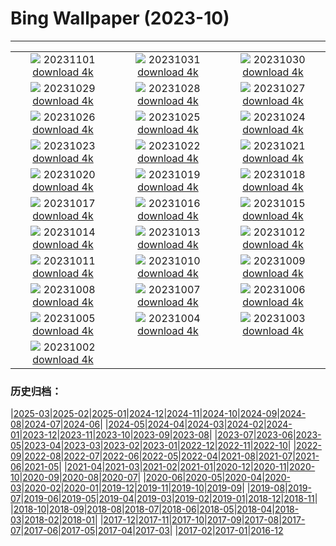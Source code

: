 # Bing Wallpaper (2023-10)
**************
| | | |
| :----: | :----: | :----: |
| ![](https://www.bing.com/th?id=OHR.HalloweenPorchAI_EN-US0776611565_1920x1080.jpg) 20231101 [download 4k](https://www.bing.com/th?id=OHR.HalloweenPorchAI_EN-US0776611565_UHD.jpg) | ![](https://www.bing.com/th?id=OHR.AutumnRaven_EN-US0686194098_1920x1080.jpg) 20231031 [download 4k](https://www.bing.com/th?id=OHR.AutumnRaven_EN-US0686194098_UHD.jpg) | ![](https://www.bing.com/th?id=OHR.SavannahSculpture_EN-US0375520303_1920x1080.jpg) 20231030 [download 4k](https://www.bing.com/th?id=OHR.SavannahSculpture_EN-US0375520303_UHD.jpg) |
| ![](https://www.bing.com/th?id=OHR.FiveWinds_EN-US0292788215_1920x1080.jpg) 20231029 [download 4k](https://www.bing.com/th?id=OHR.FiveWinds_EN-US0292788215_UHD.jpg) | ![](https://www.bing.com/th?id=OHR.OldBridgeSkye_EN-US0196189617_1920x1080.jpg) 20231028 [download 4k](https://www.bing.com/th?id=OHR.OldBridgeSkye_EN-US0196189617_UHD.jpg) | ![](https://www.bing.com/th?id=OHR.ViennaAutumn_EN-US0101367282_1920x1080.jpg) 20231027 [download 4k](https://www.bing.com/th?id=OHR.ViennaAutumn_EN-US0101367282_UHD.jpg) |
| ![](https://www.bing.com/th?id=OHR.GrandStaircase_EN-US9984560349_1920x1080.jpg) 20231026 [download 4k](https://www.bing.com/th?id=OHR.GrandStaircase_EN-US9984560349_UHD.jpg) | ![](https://www.bing.com/th?id=OHR.FuzerCastle_EN-US9918819618_1920x1080.jpg) 20231025 [download 4k](https://www.bing.com/th?id=OHR.FuzerCastle_EN-US9918819618_UHD.jpg) | ![](https://www.bing.com/th?id=OHR.PoconosMaze_EN-US4210947594_1920x1080.jpg) 20231024 [download 4k](https://www.bing.com/th?id=OHR.PoconosMaze_EN-US4210947594_UHD.jpg) |
| ![](https://www.bing.com/th?id=OHR.AstoriaBridge_EN-US9518437970_1920x1080.jpg) 20231023 [download 4k](https://www.bing.com/th?id=OHR.AstoriaBridge_EN-US9518437970_UHD.jpg) | ![](https://www.bing.com/th?id=OHR.PersepolisRelief_EN-US9435779068_1920x1080.jpg) 20231022 [download 4k](https://www.bing.com/th?id=OHR.PersepolisRelief_EN-US9435779068_UHD.jpg) | ![](https://www.bing.com/th?id=OHR.PygmySloth_EN-US9345280015_1920x1080.jpg) 20231021 [download 4k](https://www.bing.com/th?id=OHR.PygmySloth_EN-US9345280015_UHD.jpg) |
| ![](https://www.bing.com/th?id=OHR.WaterLilyVietnam_EN-US1552107370_1920x1080.jpg) 20231020 [download 4k](https://www.bing.com/th?id=OHR.WaterLilyVietnam_EN-US1552107370_UHD.jpg) | ![](https://www.bing.com/th?id=OHR.KodiakAlaska_EN-US1478138954_1920x1080.jpg) 20231019 [download 4k](https://www.bing.com/th?id=OHR.KodiakAlaska_EN-US1478138954_UHD.jpg) | ![](https://www.bing.com/th?id=OHR.SpreadsheetDay_EN-US1385391820_1920x1080.jpg) 20231018 [download 4k](https://www.bing.com/th?id=OHR.SpreadsheetDay_EN-US1385391820_UHD.jpg) |
| ![](https://www.bing.com/th?id=OHR.GoldenEnchantments_EN-US1308880623_1920x1080.jpg) 20231017 [download 4k](https://www.bing.com/th?id=OHR.GoldenEnchantments_EN-US1308880623_UHD.jpg) | ![](https://www.bing.com/th?id=OHR.AutumnHedgehog_EN-US1171311197_1920x1080.jpg) 20231016 [download 4k](https://www.bing.com/th?id=OHR.AutumnHedgehog_EN-US1171311197_UHD.jpg) | ![](https://www.bing.com/th?id=OHR.RingEclipse_EN-US1077107553_1920x1080.jpg) 20231015 [download 4k](https://www.bing.com/th?id=OHR.RingEclipse_EN-US1077107553_UHD.jpg) |
| ![](https://www.bing.com/th?id=OHR.ViesteItaly_EN-US0948108910_1920x1080.jpg) 20231014 [download 4k](https://www.bing.com/th?id=OHR.ViesteItaly_EN-US0948108910_UHD.jpg) | ![](https://www.bing.com/th?id=OHR.IdahoBarn_EN-US0098074838_1920x1080.jpg) 20231013 [download 4k](https://www.bing.com/th?id=OHR.IdahoBarn_EN-US0098074838_UHD.jpg) | ![](https://www.bing.com/th?id=OHR.JohnDayFossil_EN-US9957224234_1920x1080.jpg) 20231012 [download 4k](https://www.bing.com/th?id=OHR.JohnDayFossil_EN-US9957224234_UHD.jpg) |
| ![](https://www.bing.com/th?id=OHR.SoprisSunrise_EN-US9658915846_1920x1080.jpg) 20231011 [download 4k](https://www.bing.com/th?id=OHR.SoprisSunrise_EN-US9658915846_UHD.jpg) | ![](https://www.bing.com/th?id=OHR.FremontPetroglyph_EN-US9601526664_1920x1080.jpg) 20231010 [download 4k](https://www.bing.com/th?id=OHR.FremontPetroglyph_EN-US9601526664_UHD.jpg) | ![](https://www.bing.com/th?id=OHR.OctoClam_EN-US9467607669_1920x1080.jpg) 20231009 [download 4k](https://www.bing.com/th?id=OHR.OctoClam_EN-US9467607669_UHD.jpg) |
| ![](https://www.bing.com/th?id=OHR.GrizzlyFalls_EN-US9219501224_1920x1080.jpg) 20231008 [download 4k](https://www.bing.com/th?id=OHR.GrizzlyFalls_EN-US9219501224_UHD.jpg) | ![](https://www.bing.com/th?id=OHR.TaughannockFalls_EN-US8509030625_1920x1080.jpg) 20231007 [download 4k](https://www.bing.com/th?id=OHR.TaughannockFalls_EN-US8509030625_UHD.jpg) | ![](https://www.bing.com/th?id=OHR.GentooJump_EN-US3267430533_1920x1080.jpg) 20231006 [download 4k](https://www.bing.com/th?id=OHR.GentooJump_EN-US3267430533_UHD.jpg) |
| ![](https://www.bing.com/th?id=OHR.TarantulaNebula_EN-US3085335513_1920x1080.jpg) 20231005 [download 4k](https://www.bing.com/th?id=OHR.TarantulaNebula_EN-US3085335513_UHD.jpg) | ![](https://www.bing.com/th?id=OHR.WhitsundaySwirl_EN-US2946291997_1920x1080.jpg) 20231004 [download 4k](https://www.bing.com/th?id=OHR.WhitsundaySwirl_EN-US2946291997_UHD.jpg) | ![](https://www.bing.com/th?id=OHR.VuittonFoundation_EN-US2808914200_1920x1080.jpg) 20231003 [download 4k](https://www.bing.com/th?id=OHR.VuittonFoundation_EN-US2808914200_UHD.jpg) |
| ![](https://www.bing.com/th?id=OHR.LakeBledSunrise_EN-US2708574517_1920x1080.jpg) 20231002 [download 4k](https://www.bing.com/th?id=OHR.LakeBledSunrise_EN-US2708574517_UHD.jpg) |  |  |

### 历史归档：

|[2025-03](/../2025-03/2025-03.md)|[2025-02](/../2025-02/2025-02.md)|[2025-01](/../2025-01/2025-01.md)|[2024-12](/../2024-12/2024-12.md)|[2024-11](/../2024-11/2024-11.md)|[2024-10](/../2024-10/2024-10.md)|[2024-09](/../2024-09/2024-09.md)|[2024-08](/../2024-08/2024-08.md)|[2024-07](/../2024-07/2024-07.md)|[2024-06](/../2024-06/2024-06.md)|
|[2024-05](/../2024-05/2024-05.md)|[2024-04](/../2024-04/2024-04.md)|[2024-03](/../2024-03/2024-03.md)|[2024-02](/../2024-02/2024-02.md)|[2024-01](/../2024-01/2024-01.md)|[2023-12](/../2023-12/2023-12.md)|[2023-11](/../2023-11/2023-11.md)|[2023-10](/2023-10.md)|[2023-09](/../2023-09/2023-09.md)|[2023-08](/../2023-08/2023-08.md)|
|[2023-07](/../2023-07/2023-07.md)|[2023-06](/../2023-06/2023-06.md)|[2023-05](/../2023-05/2023-05.md)|[2023-04](/../2023-04/2023-04.md)|[2023-03](/../2023-03/2023-03.md)|[2023-02](/../2023-02/2023-02.md)|[2023-01](/../2023-01/2023-01.md)|[2022-12](/../2022-12/2022-12.md)|[2022-11](/../2022-11/2022-11.md)|[2022-10](/../2022-10/2022-10.md)|
|[2022-09](/../2022-09/2022-09.md)|[2022-08](/../2022-08/2022-08.md)|[2022-07](/../2022-07/2022-07.md)|[2022-06](/../2022-06/2022-06.md)|[2022-05](/../2022-05/2022-05.md)|[2022-04](/../2022-04/2022-04.md)|[2021-08](/../2021-08/2021-08.md)|[2021-07](/../2021-07/2021-07.md)|[2021-06](/../2021-06/2021-06.md)|[2021-05](/../2021-05/2021-05.md)|
|[2021-04](/../2021-04/2021-04.md)|[2021-03](/../2021-03/2021-03.md)|[2021-02](/../2021-02/2021-02.md)|[2021-01](/../2021-01/2021-01.md)|[2020-12](/../2020-12/2020-12.md)|[2020-11](/../2020-11/2020-11.md)|[2020-10](/../2020-10/2020-10.md)|[2020-09](/../2020-09/2020-09.md)|[2020-08](/../2020-08/2020-08.md)|[2020-07](/../2020-07/2020-07.md)|
|[2020-06](/../2020-06/2020-06.md)|[2020-05](/../2020-05/2020-05.md)|[2020-04](/../2020-04/2020-04.md)|[2020-03](/../2020-03/2020-03.md)|[2020-02](/../2020-02/2020-02.md)|[2020-01](/../2020-01/2020-01.md)|[2019-12](/../2019-12/2019-12.md)|[2019-11](/../2019-11/2019-11.md)|[2019-10](/../2019-10/2019-10.md)|[2019-09](/../2019-09/2019-09.md)|
|[2019-08](/../2019-08/2019-08.md)|[2019-07](/../2019-07/2019-07.md)|[2019-06](/../2019-06/2019-06.md)|[2019-05](/../2019-05/2019-05.md)|[2019-04](/../2019-04/2019-04.md)|[2019-03](/../2019-03/2019-03.md)|[2019-02](/../2019-02/2019-02.md)|[2019-01](/../2019-01/2019-01.md)|[2018-12](/../2018-12/2018-12.md)|[2018-11](/../2018-11/2018-11.md)|
|[2018-10](/../2018-10/2018-10.md)|[2018-09](/../2018-09/2018-09.md)|[2018-08](/../2018-08/2018-08.md)|[2018-07](/../2018-07/2018-07.md)|[2018-06](/../2018-06/2018-06.md)|[2018-05](/../2018-05/2018-05.md)|[2018-04](/../2018-04/2018-04.md)|[2018-03](/../2018-03/2018-03.md)|[2018-02](/../2018-02/2018-02.md)|[2018-01](/../2018-01/2018-01.md)|
|[2017-12](/../2017-12/2017-12.md)|[2017-11](/../2017-11/2017-11.md)|[2017-10](/../2017-10/2017-10.md)|[2017-09](/../2017-09/2017-09.md)|[2017-08](/../2017-08/2017-08.md)|[2017-07](/../2017-07/2017-07.md)|[2017-06](/../2017-06/2017-06.md)|[2017-05](/../2017-05/2017-05.md)|[2017-04](/../2017-04/2017-04.md)|[2017-03](/../2017-03/2017-03.md)|
|[2017-02](/../2017-02/2017-02.md)|[2017-01](/../2017-01/2017-01.md)|[2016-12](/../2016-12/2016-12.md)